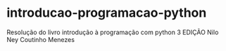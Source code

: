 # introducao-programacao-python
Resolução do livro introdução à programação com python 3 EDIÇÃO Nilo Ney Coutinho Menezes
